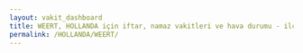 ```yaml
---
layout: vakit_dashboard
title: WEERT, HOLLANDA için iftar, namaz vakitleri ve hava durumu - ilçe/eyalet seç
permalink: /HOLLANDA/WEERT/
---
```


<script type="text/javascript">
  var GLOBAL_COUNTRY = 'HOLLANDA';
  var GLOBAL_CITY = 'WEERT';
  var GLOBAL_STATE = '';
  var lat = 72;
  var lon = 21;
</script>
